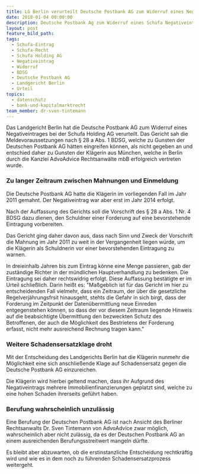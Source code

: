 ```yaml
---
title: LG Berlin verurteilt Deutsche Postbank AG zum Widerruf eines Negativeintrages
date: 2018-01-04 00:00:00
description: Deutsche Postbank Ag zum Widerruf eines Schufa Negativeintrags verurteilt
layout: post
feature_bild_path:
tags:
  - Schufa-Eintrag
  - Schufa-Recht
  - Schufa Holding AG
  - Negativeintrag
  - Widerruf
  - BDSG
  - Deutsche Postbank AG
  - Landgericht Berlin
  - Urteil
topics:
  - datenschutz
  - bank-und-kapitalmarktrecht
team_member: dr-sven-tintemann
---
```



Das Landgericht Berlin hat die Deutsche Postbank AG zum Widerruf eines Negativeintrages bei der Schufa Holding AG verurteilt. Das Gericht sah die Meldevoraussetzungen nach § 28 a Abs. 1 BDSG, welche zu Gunsten der Deutschen Postbank AG hätten eingreifen können, als nicht gegeben an und entschied daher zu Gunsten der Klägerin aus München, welche in Berlin durch die Kanzlei AdvoAdvice Rechtsanwälte mbB erfolgreich vertreten wurde.

### Zu langer Zeitraum zwischen Mahnungen und Einmeldung

Die Deutsche Postbank AG hatte die Klägerin im vorliegenden Fall im Jahr 2011 gemahnt. Der Negativeintrag war aber erst im Jahr 2014 erfolgt.

Nach der Auffassung des Gerichts soll die Vorschrift des § 28 a Abs. 1 Nr. 4 BDSG dazu dienen, den Schuldner einer Forderung auf eine bevorstehende Eintragung vorbereiten.

Das Gericht ging daher davon aus, dass nach Sinn und Zweck der Vorschrift die Mahnung im Jahr 2011 zu weit in der Vergangenheit liegen würde, um die Klägerin als Schuldnerin vor einer bevorstehenden Eintragung zu warnen.

In dreieinhalb Jahren bis zum Eintrag könne eine Menge passieren, gab der zuständige Richter in der mündlichen Hauptverhandlung zu bedenken. Die Eintragung sei daher rechtswidrig erfolgt. Diese Auffassung bestätigte er im Urteil schließlich. Darin heißt es: "Maßgeblich ist für das Gericht im hier zu entscheidenden Fall vielmehr, dass ein Zeitraum, der über die gesetzliche Regelverjährungsfrsit hinausgeht, stehts die Gefahr in sich birgt, dass der Forderung im Zeitpunkt der Datenübermittlung neue Einreden entgegenstehen können, so dass der vor diesem Zeitraum liegende Hinweis auf die beabsichtigte Übermittlung den bezweckten Schutz des Betroffenen, der auch die Möglichkeit des Bestrietens der Forderung erfasst, nicht mehr ausreichend Rechnung tragen kann."

### Weitere Schadensersatzklage droht

Mit der Entscheidung des Landgerichts Berlin hat die Klägerin nunmehr die Möglichkeit eine sich anschließende Klage auf Schadensersatz gegen die Deutsche Postbank AG einzureichen.

Die Klägerin wird hierbei geltend machen, dass ihr Aufgrund des Negativeintrags mehrere Immobilienfinanzierungen geplatzt sind, welche zu eine hohen Schaden ihrerseits geführt haben.

### Berufung wahrscheinlich unzulässig

Eine Berufung der Deutschen Postbank AG ist nach Ansicht des Berliner Rechtsanwalts Dr. Sven Tintemann von AdvoAdvice zwar möglich, wahrscheinlich aber nicht zulässig, da es der Deutschen Postbank AG an einem ausreichenden Berufungsstreitwert mangeln dürfte.

Es bleibt aber abzuwarten, ob die erstinstanzliche Entscheidung rechtkräftig wird und wie es in dem noch zu führenden Schadensersatzprozess weitergeht.